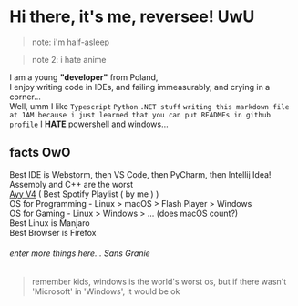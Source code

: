 
Hi there, it's me, reversee! UwU
===========================
 >note: i'm half-asleep
 
 >note 2: i hate anime
 
I am a young **"developer"** from Poland,  
I enjoy writing code in IDEs, and failing immeasurably, and crying in a corner...  
Well, umm I like `Typescript` `Python` `.NET stuff` `writing this markdown file at 1AM because i just learned that you can put READMEs in github profile` I **HATE** powershell and windows…  

## facts OwO
Best IDE is Webstorm, then VS Code, then PyCharm, then Intellij Idea!  
Assembly and C++ are the worst  
[Ayy V4](https://open.spotify.com/playlist/74s3hIC9cZ8YlfEUw80Xom?si=ddd0f172efac40e4) ( Best Spotify Playlist ( by me ) )  
OS for Programming - Linux > macOS > Flash Player > Windows  
OS for Gaming - Linux > Windows > ... (does macOS count?)  
Best Linux is Manjaro  
Best Browser is Firefox  
###### enter more things here... Sans Granie
>remember kids, windows is the world's worst os, but if there wasn't 'Microsoft' in 'Windows', it would be ok
